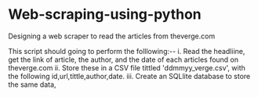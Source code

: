 # Web-scraping-using-python
Designing a web scraper to read the articles from theverge.com

This script should going to perform the folllowing:--
   i.  Read the headliine, get the link of article, the author, and the date of each articles found on theverge.com
   ii. Store these in a CSV file tittled 'ddmmyy_verge.csv', with the following id,url,tittle,author,date.
   iii. Create an SQLlite database to store the same data,
   
